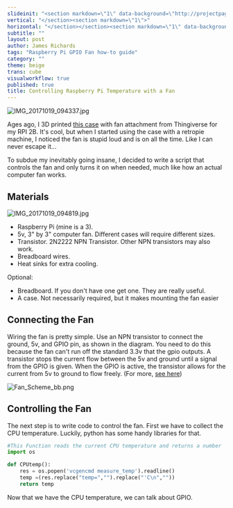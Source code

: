 ```yaml
---
slideinit: "<section markdown=\"1\" data-background=\"http://projectpages.github.io/project-pages/img/slidebackground.png\"><section markdown=\"1\">"
vertical: "</section><section markdown=\"1\">"
horizontal: "</section></section><section markdown=\"1\" data-background=\"http://projectpages.github.io/project-pages/img/slidebackground.png\"><section markdown=\"1\">"
subtitle: ""
layout: post
author: James Richards
tags: "Raspberry Pi GPIO Fan how-to guide"
category: ""
theme: beige
trans: cube
visualworkflow: true
published: true
title: Controlling Raspberry Pi Temperature with a Fan
---
```


![IMG_20171019_094337.jpg]({{site.baseurl}}/img/IMG_20171019_094337.jpg)

Ages ago, I 3D printed [this case](https://www.thingiverse.com/thing:516809) with fan attachment from Thingiverse for my RPI 2B. It's cool, but when I started using the case with a retropie machine, I noticed the fan is stupid loud and is on all the time. Like I can never escape it...

To subdue my inevitably going insane, I decided to write a script that controls the fan and only turns it on when needed, much like how an actual computer fan works. 

## Materials

![IMG_20171019_094819.jpg]({{site.baseurl}}/img/IMG_20171019_094819.jpg)


- Raspberry Pi (mine is a 3).
- 5v, 3" by 3" computer fan. Different cases will require different sizes. 
- Transistor. 2N2222 NPN Transistor. Other NPN transistors may also work.
- Breadboard wires.
- Heat sinks for extra cooling.

Optional:
- Breadboard. If you don't have one get one. They are really useful.
- A case. Not necessarily required, but it makes mounting the fan easier

## Connecting the Fan

Wiring the fan is pretty simple. Use an NPN transistor to connect the ground, 5v, and GPIO pin, as shown in the diagram. You need to do this because the fan can't run off the standard 3.3v that the gpio outputs. A transistor stops the current flow between the 5v and ground until a signal from the GPIO is given. When the GPIO is active, the transistor allows for the current from 5v to ground to flow freely. (For more, [see here](https://learn.sparkfun.com/tutorials/transistors))




![Fan_Scheme_bb.png]({{site.baseurl}}/img/Fan_Scheme_bb.png)

## Controlling the Fan

The next step is to write code to control the fan. First we have to collect the CPU temperature. Luckily, python has some handy libraries for that.

```python
#This Function reads the current CPU temperature and returns a number
import os

def CPUtemp():
    res = os.popen('vcgencmd measure_temp').readline()
    temp =(res.replace("temp=","").replace("'C\n",""))
    return temp
```

Now that we have the CPU temperature, we can talk about GPIO.
